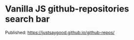 # Vanilla JS github-repositories search bar

Published:
https://justsaygood.github.io/github-repos/
